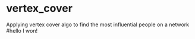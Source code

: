 # vertex_cover
Applying vertex cover algo to find the most influential people on a network
#hello
I won!